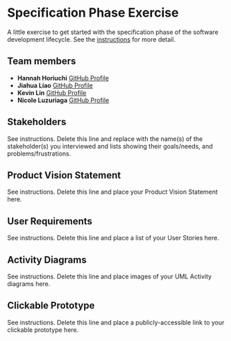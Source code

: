 # Specification Phase Exercise

A little exercise to get started with the specification phase of the software development lifecycle. See the [instructions](instructions.md) for more detail.

## Team members

- **Hannah Horiuchi** [GitHub Profile](https://github.com/hah8236)
- **Jiahua Liao** [GitHub Profile](https://github.com/Jiahuita)
- **Kevin Lin** [GitHub Profile](https://github.com/Kalados)
- **Nicole Luzuriaga** [GitHub Profile](https://github.com/nicjluz)

## Stakeholders

See instructions. Delete this line and replace with the name(s) of the stakeholder(s) you interviewed and lists showing their goals/needs, and problems/frustrations.

## Product Vision Statement

See instructions. Delete this line and place your Product Vision Statement here.

## User Requirements

See instructions. Delete this line and place a list of your User Stories here.

## Activity Diagrams

See instructions. Delete this line and place images of your UML Activity diagrams here.

## Clickable Prototype

See instructions. Delete this line and place a publicly-accessible link to your clickable prototype here.

